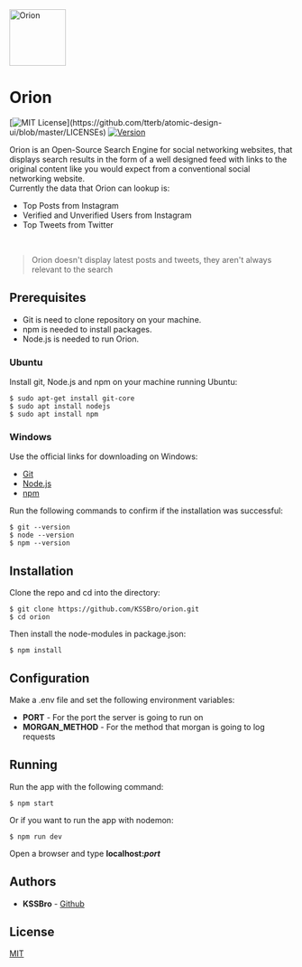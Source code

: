 <img alt="Orion" src="https://raw.githubusercontent.com/KSSBro/orion/master/public/images/logo.webp" height="100">

# Orion
[![MIT License](https://img.shields.io/apm/l/atomic-design-ui.svg?)](https://github.com/tterb/atomic-design-ui/blob/master/LICENSEs)
[![Version](https://badge.fury.io/gh/tterb%2FHyde.svg)](https://badge.fury.io/gh/tterb%2FHyde)

Orion is an Open-Source Search Engine for social networking websites, that displays search results in the form of a well designed feed with links to the original content like you would expect from a conventional social networking website.
<br/>
Currently the data that Orion can lookup is:
- Top Posts from Instagram 
- Verified and Unverified Users from Instagram
- Top Tweets from Twitter
<br/>

> Orion doesn't display latest posts and tweets, they aren't always relevant to the search 

## Prerequisites

- Git is need to clone repository on your machine.
- npm is needed to install packages.
- Node.js is needed to run Orion.

### Ubuntu

Install git, Node.js and npm on your machine running Ubuntu:

``` 
$ sudo apt-get install git-core
$ sudo apt install nodejs
$ sudo apt install npm
```
### Windows 

Use the official links for downloading on Windows:

- [Git](https://git-scm.com/)
- [Node.js](https://nodejs.org/en/download/)
- [npm](https://www.npmjs.com/get-npm)

Run the following commands to confirm if the installation was successful:

```
$ git --version
$ node --version
$ npm --version 
```

## Installation

Clone the repo and cd into the directory: 

```
$ git clone https://github.com/KSSBro/orion.git
$ cd orion 
```

Then install the node-modules in package.json:

```
$ npm install
```

## Configuration 

Make a .env file and set the following environment variables: 
- **PORT** - For the port the server is going to run on
- **MORGAN_METHOD** - For the method that morgan is going to log requests

## Running

Run the app with the following command:

```
$ npm start
```

Or if you want to run the app with nodemon: 

```
$ npm run dev
```

Open a browser and type **localhost:_port_**

## Authors

- **KSSBro** - [Github](https://github.com/KSSBro)

## License

[MIT](https://choosealicense.com/licenses/mit/)
